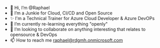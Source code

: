 - 👋 Hi, I’m @Raphael 
- 👀 I’m a Junkie for Cloud, CI/CD and Open Source
- ✨ I'm a Technical Trainer for Azure Cloud Developer & Azure DevOPs
- 🌱 I’m currently re-learning everything "openly" 
- 💞️ I’m looking to collaborate on anything interesting that relates to opensource & DevOps
- 📫 How to reach me raphael@rdgmh.onmicrosoft.com

<!---
raphgm/raphgm is a ✨ special ✨ repository because its `README.md` (this file) appears on your GitHub profile.
You can click the Preview link to take a look at your changes.
--->
